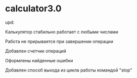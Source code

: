 # calculator3.0
upd: 

Калькулятор стабильно работает с любыми числами

Работа не прирывается при завершении операции

Добавлен счетчик операций

Оформлены найденные ошибки

Добавлен способ выхода из цикла работы командой "stop"